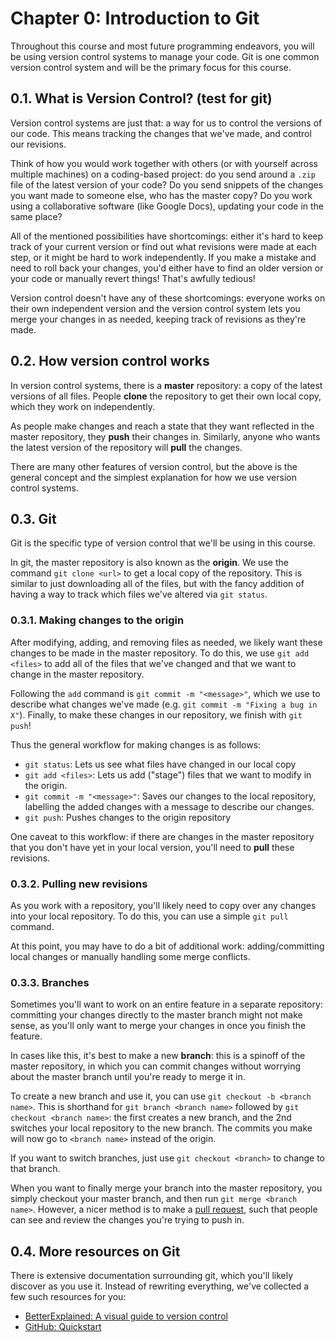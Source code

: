 # Chapter 0: Introduction to Git
Throughout this course and most future programming endeavors, you will be using version control systems to manage your code. Git is one common version control system and will be the primary focus for this course.

## 0.1. What is Version Control? (test for git)
Version control systems are just that: a way for us to control the versions of our code. This means tracking the changes that we've made, and control our revisions.

Think of how you would work together with others (or with yourself across multiple machines) on a coding-based project: do you send around a `.zip` file of the latest version of your code? Do you send snippets of the changes you want made to someone else, who has the master copy? Do you work using a collaborative software (like Google Docs), updating your code in the same place?

All of the mentioned possibilities have shortcomings: either it's hard to keep track of your current version or find out what revisions were made at each step, or it might be hard to work independently. If you make a mistake and need to roll back your changes, you'd either have to find an older version or your code or manually revert things! That's awfully tedious!

Version control doesn't have any of these shortcomings: everyone works on their own independent version and the version control system lets you merge your changes in as needed, keeping track of revisions as they're made.


## 0.2. How version control works
In version control systems, there is a **master** repository: a copy of the latest versions of all files. People **clone** the repository to get their own local copy, which they work on independently.

As people make changes and reach a state that they want reflected in the master repository, they **push** their changes in. Similarly, anyone who wants the latest version of the repository will **pull** the changes.

There are many other features of version control, but the above is the general concept and the simplest explanation for how we use version control systems.

## 0.3. Git
Git is the specific type of version control that we'll be using in this course.

In git, the master repository is also known as the **origin**. We use the command `git clone <url>` to get a local copy of the repository. This is similar to just downloading all of the files, but with the fancy addition of having a way to track which files we've altered via `git status`.

### 0.3.1. Making changes to the origin
After modifying, adding, and removing files as needed, we likely want these changes to be made in the master repository. To do this, we use `git add <files>` to add all of the files that we've changed and that we want to change in the master repository.

Following the `add` command is `git commit -m "<message>"`, which we use to describe what changes we've made (e.g. `git commit -m "Fixing a bug in X"`). Finally, to make these changes in our repository, we finish with `git push`!

Thus the general workflow for making changes is as follows:
- `git status`: Lets us see what files have changed in our local copy
- `git add <files>`: Lets us add ("stage") files that we want to modify in the origin.
- `git commit -m "<message>"`: Saves our changes to the local repository, labelling the added changes with a message to describe our changes.
- `git push`: Pushes changes to the origin repository

One caveat to this workflow: if there are changes in the master repository that you don't have yet in your local version, you'll need to **pull** these revisions.

### 0.3.2. Pulling new revisions
As you work with a repository, you'll likely need to copy over any changes into your local repository. To do this, you can use a simple `git pull` command.

At this point, you may have to do a bit of additional work: adding/committing local changes or manually handling some merge conflicts.

### 0.3.3. Branches
Sometimes you'll want to work on an entire feature in a separate repository: committing your changes directly to the master branch might not make sense, as you'll only want to merge your changes in once you finish the feature.

In cases like this, it's best to make a new **branch**: this is a spinoff of the master repository, in which you can commit changes without worrying about the master branch until you're ready to merge it in.

To create a new branch and use it, you can use `git checkout -b <branch name>`. This is shorthand for `git branch <branch name>` followed by `git checkout <branch name>`: the first creates a new branch, and the 2nd switches your local repository to the new branch. The commits you make will now go to `<branch name>` instead of the origin.

If you want to switch branches, just use `git checkout <branch>` to change to that branch.

When you want to finally merge your branch into the master repository, you simply checkout your master branch, and then run `git merge <branch name>`. However, a nicer method is to make a [pull request](https://docs.github.com/en/github/collaborating-with-pull-requests/proposing-changes-to-your-work-with-pull-requests/creating-a-pull-request), such that people can see and review the changes you're trying to push in.

## 0.4. More resources on Git
There is extensive documentation surrounding git, which you'll likely discover as you use it. Instead of rewriting everything, we've collected a few such resources for you:

- [BetterExplained: A visual guide to version control](https://betterexplained.com/articles/a-visual-guide-to-version-control/)
- [GitHub: Quickstart](https://docs.github.com/en/get-started/quickstart)